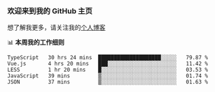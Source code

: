 ### 欢迎来到我的 GitHub 主页

想了解我更多，请关注我的[个人博客](https://leoku.top)


📊 **本周我的工作细则**
<!--START_SECTION:waka-->
```text
TypeScript   30 hrs 24 mins  ████████████████████░░░░░   79.87 % 
Vue.js       4 hrs 20 mins   ███░░░░░░░░░░░░░░░░░░░░░░   11.42 % 
LESS         1 hr 20 mins    █░░░░░░░░░░░░░░░░░░░░░░░░   03.53 % 
JavaScript   39 mins         ▒░░░░░░░░░░░░░░░░░░░░░░░░   01.74 % 
JSON         37 mins         ▒░░░░░░░░░░░░░░░░░░░░░░░░   01.63 % 
```
<!--END_SECTION:waka-->
